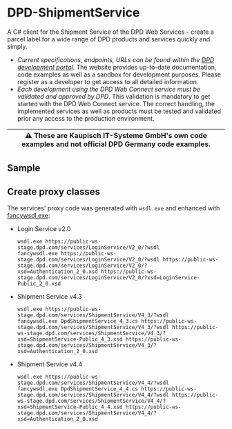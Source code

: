 # DPD-ShipmentService

A C# client for the Shipment Service of the DPD Web Services - create a parcel label for a wide range of DPD products and services quickly and simply.

- *Current specifications, endpoints, URLs can be found within the [DPD development portal](https://esolutions.dpd.com/entwickler/dpdwebservices.aspx)*. The website provides up-to-date documentation, code examples as well as a sandbox for development purposes. Please register as a developer to get access to all detailed information.
- *Each development using the DPD Web Connect service must be validated and approved by DPD*. This validation is mandatory to get started with the DPD Web Connect service. The correct handling, the implemented services as well as products must be tested and validated prior any access to the production environment.

| ⚠️ These are Kaupisch IT-Systeme GmbH's own code examples and not official DPD Germany code examples. |
| - |

## Sample


## Create proxy classes

The services' proxy code was generated with `wsdl.exe` and enhanced with [fancywsdl.exe](https://github.com/Kaupisch-IT/FancyWsdl):

- Login Service v2.0

  ```console
  wsdl.exe https://public-ws-stage.dpd.com/services/LoginService/V2_0/?wsdl
  fancywsdl.exe https://public-ws-stage.dpd.com/services/LoginService/V2_0/?wsdl https://public-ws-stage.dpd.com/services/LoginService/V2_0/?xsd=Authentication_2_0.xsd https://public-ws-stage.dpd.com/services/LoginService/V2_0/?xsd=LoginService-Public_2_0.xsd
  ```
 
- Shipment Service v4.3

  ```console
  wsdl.exe https://public-ws-stage.dpd.com/services/ShipmentService/V4_3/?wsdl
  fancywsdl.exe DpdShipmentService_4_3.cs https://public-ws-stage.dpd.com/services/ShipmentService/V4_3/?wsdl https://public-ws-stage.dpd.com/services/ShipmentService/V4_3/?xsd=ShipmentService-Public_4_3.xsd https://public-ws-stage.dpd.com/services/ShipmentService/V4_3/?xsd=Authentication_2_0.xsd
  ```

- Shipment Service v4.4

  ```console
  wsdl.exe https://public-ws-stage.dpd.com/services/ShipmentService/V4_4/?wsdl
  fancywsdl.exe DpdShipmentService_4_4.cs https://public-ws-stage.dpd.com/services/ShipmentService/V4_4/?wsdl https://public-ws-stage.dpd.com/services/ShipmentService/V4_4/?xsd=ShipmentService-Public_4_4.xsd https://public-ws-stage.dpd.com/services/ShipmentService/V4_4/?xsd=Authentication_2_0.xsd
  ``` 
